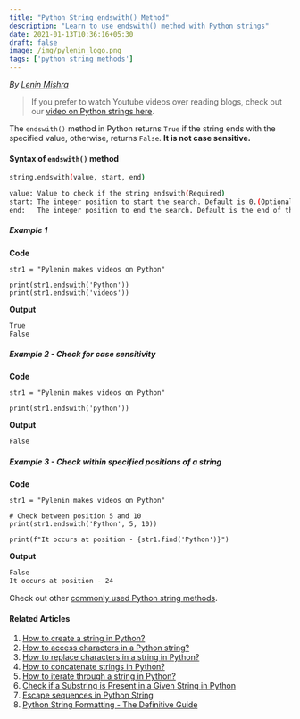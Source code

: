 ```yaml
---
title: "Python String endswith() Method"
description: "Learn to use endswith() method with Python strings"
date: 2021-01-13T10:36:16+05:30
draft: false
image: /img/pylenin_logo.png
tags: ['python string methods']
---
```

<div class="sharethis-inline-follow-buttons"></div>

*By [Lenin Mishra](https://www.pylenin.com/authors/#lenin-mishra)*

> If you prefer to watch Youtube videos over reading blogs, check out our [video on Python strings here](https://youtu.be/MXdNMo_f95I). 

The `endswith()` method in Python returns `True` if the string ends with the specified value, otherwise, returns `False`.
**It is not case sensitive.**

#### Syntax of `endswith()` method

```bash
string.endswith(value, start, end)

value: Value to check if the string endswith(Required)
start: The integer position to start the search. Default is 0.(Optional)
end:   The integer position to end the search. Default is the end of the string.(Optional)
```

##### Example 1

**Code**

```python3
str1 = "Pylenin makes videos on Python"

print(str1.endswith('Python'))
print(str1.endswith('videos'))
```

**Output**

```bash
True
False
```

##### Example 2 - Check for case sensitivity

**Code**

```python3
str1 = "Pylenin makes videos on Python"

print(str1.endswith('python'))
```

**Output**

```bash
False
```

##### Example 3 - Check within specified positions of a string

**Code**

```python3
str1 = "Pylenin makes videos on Python"

# Check between position 5 and 10
print(str1.endswith('Python', 5, 10))

print(f"It occurs at position - {str1.find('Python')}")
```

**Output**

```bash
False
It occurs at position - 24
```

Check out other [commonly used Python string methods](https://www.pylenin.com/blogs/common-python-string-methods).

#### Related Articles

1. [How to create a string in Python?](https://www.pylenin.com/blogs/create-string-python/)
2. [How to access characters in a Python string?](https://www.pylenin.com/blogs/access-characters-in-string/)
3. [How to replace characters in a string in Python?](https://www.pylenin.com/blogs/replace-string-characters-python/)
4. [How to concatenate strings in Python?](https://www.pylenin.com/blogs/concatenate-strings-in-python/)
5. [How to iterate through a string in Python?](https://www.pylenin.com/blogs/iterating-through-python-string/)
6. [Check if a Substring is Present in a Given String in Python](https://www.pylenin.com/blogs/check-substring-in-a-string-python/)
7. [Escape sequences in Python String](https://www.pylenin.com/blogs/escape-sequences-python-string/)
8. [Python String Formatting - The Definitive Guide](https://www.pylenin.com/blogs/python-string-formatting/)
